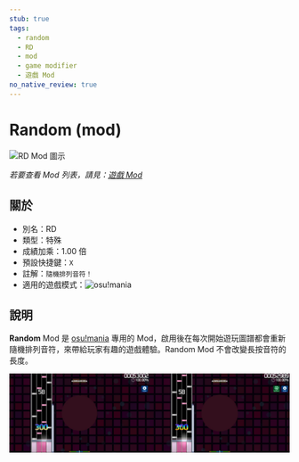 ```yaml
---
stub: true
tags:
  - random
  - RD
  - mod
  - game modifier
  - 遊戲 Mod
no_native_review: true
---
```


# Random (mod)

![RD Mod 圖示](/wiki/shared/mods/RD.png "Random (RD) Mod 圖示")

*若要查看 Mod 列表，請見：[遊戲 Mod](/wiki/Gameplay/Game_modifier)*

## 關於

- 別名：RD
- 類型：特殊
- 成績加乘：1.00 倍
- 預設快捷鍵：`X`
- 註解：`隨機排列音符！`
- 適用的遊戲模式：![][osu!mania]

## 說明

**Random** Mod 是 [osu!mania](/wiki/Game_mode/osu!mania)  專用的 Mod，啟用後在每次開始遊玩圖譜都會重新隨機排列音符，來帶給玩家有趣的遊戲體驗。Random Mod 不會改變長按音符的長度。

![RD 遊玩截圖](img/RD-comparison-mania.jpg "左邊為正常遊玩 vs. 而右邊為開啟 RD Mod 後")

[osu!mania]: /wiki/shared/mode/mania.png "osu!mania"
